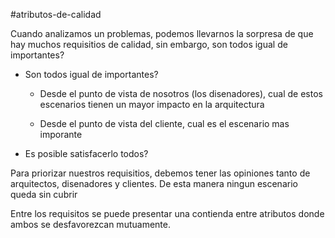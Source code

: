 #atributos-de-calidad 

Cuando analizamos un problemas, podemos llevarnos la sorpresa de que hay muchos requisitios de calidad, sin embargo, son todos igual de importantes?

- Son todos igual de importantes?
	- Desde el punto de vista de nosotros (los disenadores), cual de estos escenarios tienen un mayor impacto en la arquitectura 

	- Desde el punto de vista del cliente, cual es el escenario mas imporante
- Es posible satisfacerlo todos?

Para priorizar nuestros requisitios, debemos tener las opiniones tanto de arquitectos, disenadores y clientes. De esta manera ningun escenario queda sin cubrir

Entre los requisitos se puede presentar una contienda entre atributos donde ambos se desfavorezcan mutuamente.